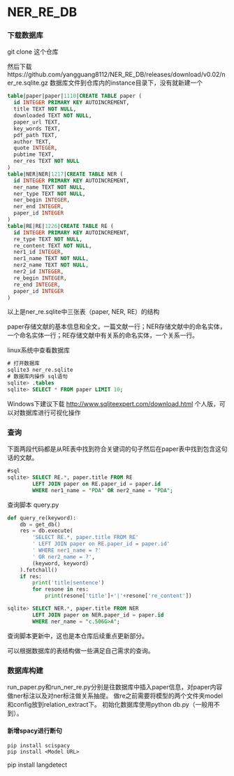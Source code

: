 # NER_RE_DB

### 下载数据库
git clone 这个仓库

然后下载https://github.com/yangguang8112/NER_RE_DB/releases/download/v0.02/ner_re.sqlite.gz 数据库文件到仓库内的instance目录下，没有就新建一个

```sql
table|paper|paper|1110|CREATE TABLE paper (
  id INTEGER PRIMARY KEY AUTOINCREMENT,
  title TEXT NOT NULL,
  downloaded TEXT NOT NULL,
  paper_url TEXT,
  key_words TEXT,
  pdf_path TEXT,
  author TEXT,
  quote INTEGER,
  pubtime TEXT,
  ner_res TEXT NOT NULL
)
table|NER|NER|1217|CREATE TABLE NER (
  id INTEGER PRIMARY KEY AUTOINCREMENT,
  ner_name TEXT NOT NULL,
  ner_type TEXT NOT NULL,
  ner_begin INTEGER,
  ner_end INTEGER,
  paper_id INTEGER
)
table|RE|RE|1226|CREATE TABLE RE (
  id INTEGER PRIMARY KEY AUTOINCREMENT,
  re_type TEXT NOT NULL,
  re_content TEXT NOT NULL,
  ner1_id INTEGER,
  ner1_name TEXT NOT NULL,
  ner2_name TEXT NOT NULL,
  ner2_id INTEGER,
  re_begin INTEGER,
  re_end INTEGER,
  paper_id INTEGER
)
```
以上是ner_re.sqlite中三张表（paper, NER, RE）的结构

paper存储文献的基本信息和全文，一篇文献一行；NER存储文献中的命名实体，一个命名实体一行；RE存储文献中有关系的命名实体，一个关系一行。

linux系统中查看数据库
```sql
# 打开数据库
sqlite3 ner_re.sqlite
# 数据库内操作 sql语句
sqlite> .tables
sqlite> SELECT * FROM paper LIMIT 10;
```
Windows下建议下载 http://www.sqliteexpert.com/download.html 个人版，可以对数据库进行可视化操作

### 查询
下面两段代码都是从RE表中找到符合关键词的句子然后在paper表中找到包含这句话的文献。

```sql
#sql
sqlite> SELECT RE.*, paper.title FROM RE 
        LEFT JOIN paper on RE.paper_id = paper.id 
        WHERE ner1_name = "PDA" OR ner2_name = "PDA";
```
查询脚本 query.py
```python
def query_re(keyword):
    db = get_db()
    res = db.execute(
        'SELECT RE.*, paper.title FROM RE'
        ' LEFT JOIN paper on RE.paper_id = paper.id'
        ' WHERE ner1_name = ?'
        ' OR ner2_name = ?',
        (keyword, keyword)
    ).fetchall()
    if res:
        print('title|sentence')
        for resone in res:
            print(resone['title']+'|'+resone['re_content'])
```
```sql
sqlite> SELECT NER.*, paper.title FROM NER 
        LEFT JOIN paper on NER.paper_id = paper.id
        WHERE ner_name = "c.506G>A";
```

查询脚本更新中，这也是本仓库后续重点更新部分。

可以根据数据库的表结构做一些满足自己需求的查询。


### 数据库构建
run_paper.py和run_ner_re.py分别是往数据库中插入paper信息，对paper内容做ner标注以及对ner标注做关系抽提。
做re之前需要将模型的两个文件夹model和config放到relation_extract下。
初始化数据库使用python db.py（一般用不到）。

#### 新增spacy进行断句
```shell
pip install scispacy
pip install <Model URL>
```




pip install langdetect

